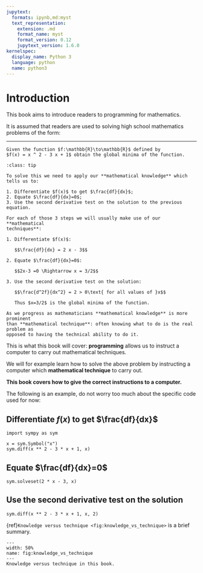 ```yaml
---
jupytext:
  formats: ipynb,md:myst
  text_representation:
    extension: .md
    format_name: myst
    format_version: 0.12
    jupytext_version: 1.6.0
kernelspec:
  display_name: Python 3
  language: python
  name: python3
---
```


# Introduction

This book aims to introduce readers to programming for mathematics.

It is assumed that readers are used to solving high school mathematics problems
of the form:

---

```{admonition} Problem
Given the function $f:\mathbb{R}\to\mathbb{R}$ defined by
$f(x) = x ^ 2 - 3 x + 1$ obtain the global minima of the function.
```

```{admonition} Solution
:class: tip

To solve this we need to apply our **mathematical knowledge** which tells us to:

1. Differentiate $f(x)$ to get $\frac{df}{dx}$;
2. Equate $\frac{df}{dx}=0$;
3. Use the second derivative test on the solution to the previous equation.

For each of those 3 steps we will usually make use of our **mathematical
techniques**:

1. Differentiate $f(x)$:

   $$\frac{df}{dx} = 2 x - 3$$

2. Equate $\frac{df}{dx}=0$:

   $$2x-3 =0 \Rightarrow x = 3/2$$

3. Use the second derivative test on the solution:

   $$\frac{d^2f}{dx^2} = 2 > 0\text{ for all values of }x$$

   Thus $x=3/2$ is the global minima of the function.
```

```{attention}
As we progress as mathematicians **mathematical knowledge** is more prominent
than **mathematical technique**: often knowing what to do is the real problem as
opposed to having the technical ability to do it.
```

This is what this book will cover: **programming** allows us to instruct a
computer to carry out mathematical techniques.

We will for example learn how to solve the above problem by instructing a
computer which **mathematical technique** to carry out.

**This book covers how to give the correct instructions to a
computer.**

The following is an example, do not worry too much about the specific code used
for now:

## Differentiate $f(x)$ to get $\frac{df}{dx}$

```{code-cell} ipython3
import sympy as sym

x = sym.Symbol("x")
sym.diff(x ** 2 - 3 * x + 1, x)
```

## Equate $\frac{df}{dx}=0$

```{code-cell} ipython3
sym.solveset(2 * x - 3, x)
```

## Use the second derivative test on the solution

```{code-cell} ipython3
sym.diff(x ** 2 - 3 * x + 1, x, 2)
```

{ref}`Knowledge versus technique <fig:knowledge_vs_technique>` is a brief summary.

```{figure} ./img/knowledge_vs_technique/main.png
---
width: 50%
name: fig:knowledge_vs_technique
---
Knowledge versus technique in this book.
```
